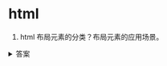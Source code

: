 # html

1. html 布局元素的分类？布局元素的应用场景。


<details>
<summary>答案</summary>

* 在 w3c 的规范文档 4.01 规范（[链接](https://www.w3.org/TR/html401/struct/global.html#h-7.5.3)）中是这么描述块级元素（block-level）和行内元素（inline-level）之间的区别的：

1. 内容模型： 通常，块级元素会包含行内元素或其他块级元素。而行内元素只能包含行内元素和数据。这种结构上的包含继承区别可以使块级元素创建比行内元素更”大型“的结构。

2. 格式：默认情况下，行内元素不会以新行开始，而块级元素会新起一行。

3. 内容的定向：unicode双向算法对于文本块会要求一个基础的文本方向。要为块级元素指定基础方向，就需要使用html元素的 `dir` 属性，`dir`属性的默认值是 `ltr`（从左往右）。

一旦为块级元素设置了 `dir` 属性，它会继续影响这个元素和它所有嵌套的块级元素，也就是说块级元素会继承 `dir` 属性。在嵌套元素身上设置新的 `dir` 属性才能覆盖掉继承的值。

如果要为整个文档设置基础文本方向，就在 `html` 元素上设置 `dir` 属性。

而对于行内元素来说，它不会继承 `dir` 属性。这就是说，一个没有 `dir` 属性的行内元素不会为了遵守双向算法而去为内嵌的元素开启一个额外层级。


下面是块级元素：

* `<address>` 表示其中的 HTML 提供了某个人或某个组织（等等）的联系信息。
* `<article>` HTML5 表示文档、页面、应用或网站中的独立结构，其意在成为可独立分配的或可复用的结构，如在发布中，它可能是论坛帖子、杂志或新闻文章、博客、用户提交的评论、交互式组件，或者其他独立的内容项目。​​。
* `<aside>` HTML5 表示一个和其余页面内容几乎无关的部分，被认为是独立于该内容的一部分并且可以被单独的拆分出来而不会使整体受影响。其通常表现为侧边栏或者标注框。
* `<audio>` HTML5 用于在文档中嵌入音频内容。
* `<blockquote>` 块级引用元素，代表其中的文字是引用内容。。
* `<canvas>` HTML5 被用来通过JavaScript（Canvas API 或 WebGL API）绘制图形及图形动画。
* `<dd>` 用来指明一个描述列表  `<dl>` 元素中一个术语的描述。这个元素只能作为描述列表元素的子元素出现，并且必须跟着一个 `<dt>` 元素。
* `<div>` 是一个通用型的流内容容器，在不使用CSS的情况下，其对内容或布局没有任何影响。
* `<dl>` 包含术语定义以及描述的列表。
* `<fieldset>` 用于对表单中的控制元素进行分组。
* `<figcaption>` HTML5 是与其相关联的图片的说明/标题，用于描述其父节点 `<figure>`元素里的其他数据。
* `<figure>` HTML5 代表一段独立的内容，通常来引用图片。
* `<footer>` HTML5 区段尾或页尾。
* `<form>` 表单。
* `<h1> <h2> <h3> <h4> <h5> <h6>` 标题。
* `<header>` HTML5 用于展示介绍性内容，通常包含一组介绍性的或是辅助导航的实用元素。它可能包含一些标题元素，但也可能包含其他元素，比如 Logo、搜索框、作者名称，等等。
* `<hgroup>` HTML5 标题组。
* `<hr>` 水平分割线。
* `<noscript>` 不支持脚本或禁用脚本时显示的内容。
* `<ol>` 有序列表。
* `<output>` HTML5 表示计算或用户操作的结果。
* `<p>` 段落。
* `<pre>` 预格式化文本。
* `<section>` HTML5 一个页面区段。
* `<table>` 表格。
* `<tfoot>` 表脚注。
* `<ul>` 无序列表。
* `<video>` HTML5 视频。

下面是行内元素：

* `<b>` 提醒注意（Bring Attention To）元素（注意，这个元素的语义并不是粗体，粗体请使用 css 样式 font-weight）
* `<i>` 表现一系列带有不同语义的文本，它的典型样式显示为斜体。
* `<small>` 使文本的字体变小一号。HTML5中，除了它的样式含义，这个元素被重新定义为表示边注释和附属细则，包括版权和法律文本。
* `<abbr>` 缩写元素。可以通过可选的 title 属性提供完整的描述。
* `<cite>` 表示一个作品的引用，且必须包含作品的标题。
* `<code>` 呈现一段计算机代码. 默认情况下, 它以浏览器的默认等宽字体显示。
* `<dfn>` 定义元素。表示一个术语的定义。
* `<em>` 着重元素。标记出需要用户着重阅读的内容， `<em>` 元素是可以嵌套的，嵌套层次越深，则其包含的内容被认定为越需要着重阅读。
* `<kbd>` 键盘输入元素用于表示用户输入，它将产生一个行内元素，以浏览器的默认 monospace 字体显示。
* `<strong>` 表示文本十分重要，一般用粗体显示。
* `<samp>` 标识计算机程序输出，通常使用浏览器缺省的 monotype 字体
* `<var>` 表示数学表达式或编程上下文中的变量名称。尽管该行为取决于浏览器，但通常使用当前字体的斜体形式显示。
* `<a>` 锚元素。用于创建超链接。
* `<bdo>` 双向文本替代元素改写了文本的方向性, 使文本以不同的方向渲染呈现出来。
* `<br>` 在文本中生成一个换行（回车）符号。
* `<img>` 图片。
* `<map>` 和 `<area>` 配合定义一个图像映射(一个可点击的链接区域)。
* `<object>` 表示引入一个外部资源，这个资源可能是一张图片，一个嵌入的浏览上下文，亦或是一个插件所使用的资源。
* `<q>` 表示一个封闭的并且是短的行内引用的文本. 这个标签是用来引用短的文本，所以请不要引入换行符; 对于长的文本的引用请使用 `<blockquote>` 替代.
* `<script>` 用于嵌入或引用可执行脚本。这通常用作嵌入或者指向 JavaScript 代码。
* `<span>` 短语内容的通用行内容器，并没有任何特殊语义。
* `<sub>` 定义了一个文本区域，出于排版的原因，与主要的文本相比，应该展示得更低并且更小。
* `<sup>`定义了一个文本区域，出于排版的原因，与主要的文本相比，应该展示得更高并且更小。
* `<buttom>` 表示一个可点击的按钮。
* `<input>` 用于为基于Web的表单创建交互式控件。
* `<label>` 表示用户界面中某个元素的说明。
* `<select>` 表示一个提供选项菜单的控件。
* `<textarea>` 表示一个多行纯文本编辑控件。

***

* 块级元素和行内元素只是过去规范的定义。如今最新的 html 规范对元素的分类是根据元素所包含内容来决定的。这就是内容模型（Content models）。详见 WHATWG 维护的 [html 规范](https://html.spec.whatwg.org/multipage/dom.html#content-models) 以及 [MDN 文档](https://developer.mozilla.org/zh-CN/docs/Web/Guide/HTML/Content_categories)。


根据内容模型进行的分类主要有三种：

1. 主内容类，描述了很多元素共享的内容规范；

元数据内容（Metadata content）: `<base>, <link>, <meta>, <noscript>, <script>, <style>, <title>`
流式元素（Flow content）:` <a>, <abbr>, <address>, <article>, <aside>, <audio>, <b>,<bdo>, <bdi>, <blockquote>, <br>, <button>, <canvas>, <cite>, <code>, <data>, <datalist>, <del>, <details>, <dfn>, <div>, <dl>, <em>, <embed>, <fieldset>, <figure>, <footer>, <form>, <h1>, <h2>, <h3> , <h4>, <h5>, <h6>, <header>, <hgroup>, <hr>, <i>, <iframe>, <img>, <input>, <ins>, <kbd>, <label>, <main>, <map>, <mark>, <math>, <menu>, <meter>, <nav>, <noscript>, <object>, <ol>, <output>, <p>, <pre>, <progress>, <q>, <ruby>, <s>, <samp>, <script>, <section>, <select>, <small>, <span>, <strong>, <sub>, <sup>, <svg>, <table>, <template>, <textarea>, <time>, <ul>, <var>, <video>, <wbr>, Text`
章节元素（Sectioning content）: ` <article>, <aside>, <nav>, <section>`
标题元素（Heading content）: `<h1>, <h2>, <h3> , <h4>, <h5>, <h6>, <hgroup>`
短语元素（Phrasing content）: ` <abbr>, <audio>, <b>, <bdo>, <br>, <button>, <canvas>, <cite>, <code>, <datalist>, <dfn>, <em>, <embed>, <i>, <iframe>, <img>, <input>, <kbd>, <label>, <mark>, <math>, <meter>, <noscript>, <object>, <output>, <progress>, <q>, <ruby>, <samp>, <script>, <select>, <small>, <span>, <strong>, <sub>, <sup>, <svg>, <textarea>, <time>, <var>, <video>, <wbr>, plain text `
嵌入元素（Embedded content）: `<audio>, <canvas>, <embed>, <iframe>, <img>, <math>, <object>, <svg>, <video>`
交互元素（Interactive content）: `<a>，<button>，<details>，<embed>，<iframe>，<label>，<select>, <textarea>`


2. 表单相关的内容类，描述了表单相关元素共有的内容规范；

`<button> <fieldset><input> <label> <meter> <object> <output> <progress> <select> <textarea>`

3. 特殊内容类，描述了仅仅在某些特殊元素上才需要遵守的内容规范，通常这些元素都有特殊的上下文关系。

`<script> <template> <del>, <ins>`
</details>
<br><br>

